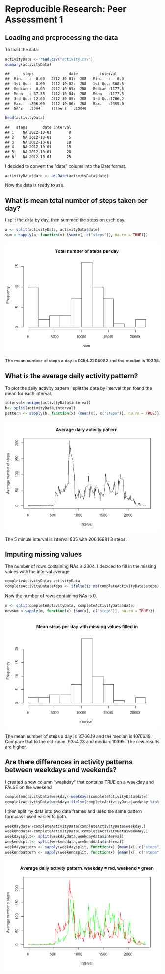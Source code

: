 # Reproducible Research: Peer Assessment 1


## Loading and preprocessing the data

To load the data:

```r
activityData <- read.csv("activity.csv")
summary(activityData)
```

```
##      steps                date          interval     
##  Min.   :  0.00   2012-10-01:  288   Min.   :   0.0  
##  1st Qu.:  0.00   2012-10-02:  288   1st Qu.: 588.8  
##  Median :  0.00   2012-10-03:  288   Median :1177.5  
##  Mean   : 37.38   2012-10-04:  288   Mean   :1177.5  
##  3rd Qu.: 12.00   2012-10-05:  288   3rd Qu.:1766.2  
##  Max.   :806.00   2012-10-06:  288   Max.   :2355.0  
##  NA's   :2304     (Other)   :15840
```

```r
head(activityData)
```

```
##   steps       date interval
## 1    NA 2012-10-01        0
## 2    NA 2012-10-01        5
## 3    NA 2012-10-01       10
## 4    NA 2012-10-01       15
## 5    NA 2012-10-01       20
## 6    NA 2012-10-01       25
```
I decided to convert the "date" column into the Date format.

```r
activityData$date <- as.Date(activityData$date)
```
Now the data is ready to use.
## What is mean total number of steps taken per day?
I split the data by day, then summed the steps on each day.

```r
a <- split(activityData, activityData$date)
sum <-sapply(a, function(x) {sum(x[, c("steps")], na.rm = TRUE)})
```
![](PA1_template_files/figure-html/unnamed-chunk-4-1.png) 

The mean number of steps a day is 9354.2295082 and the median is 10395.

## What is the average daily activity pattern?
To plot the daily activity pattern I split the data by interval then found the mean for each interval.

```r
interval<-unique(activityData$interval)
b<- split(activityData,interval)
pattern <- sapply(b, function(x) {mean(x[, c("steps")], na.rm = TRUE)})
```
![](PA1_template_files/figure-html/unnamed-chunk-7-1.png) 

The 5 minute interval is interval 835 with 206.1698113 steps.

## Imputing missing values


The number of rows containing NAs is 2304.
I decided to fill in the missing values with the interval average.

```r
completeActivityData<-activityData
completeActivityData$steps <- ifelse(is.na(completeActivityData$steps), d$pattern[match(completeActivityData$interval, d$interval)], completeActivityData$steps)
```

Now the number of rows containing NAs is 0.

```r
m <- split(completeActivityData, completeActivityData$date)
newsum <-sapply(m, function(x) {sum(x[, c("steps")], na.rm = TRUE)})
```
![](PA1_template_files/figure-html/unnamed-chunk-13-1.png) 

The mean number of steps a day is 10766.19 and the median is 10766.19. Compare that to the old mean:  9354.23 and median: 10395. The new results are higher.

## Are there differences in activity patterns between weekdays and weekends?
I created a new column "weekday" that contains TRUE on a weekday and FALSE on the weekend

```r
completeActivityData$weekday<-weekdays(completeActivityData$date)
completeActivityData$weekday<-ifelse(completeActivityData$weekday %in% c("Monday", "Tuesday", "Wednesday", "Thursday", "Friday"), TRUE, FALSE)
```
I then split my data into two data frames and used the same pattern formulas I used earlier to both.

```r
weekdaydata<-completeActivityData[completeActivityData$weekday,]
weekenddata<-completeActivityData[!completeActivityData$weekday,]
weekdaysplit<- split(weekdaydata,weekdaydata$interval)
weekendsplit<- split(weekenddata,weekenddata$interval)
weekdaypattern <- sapply(weekdaysplit, function(x) {mean(x[, c("steps")], na.rm = TRUE)})
weekendpattern <- sapply(weekendsplit, function(x) {mean(x[, c("steps")], na.rm = TRUE)})
```
![](PA1_template_files/figure-html/unnamed-chunk-17-1.png) 


